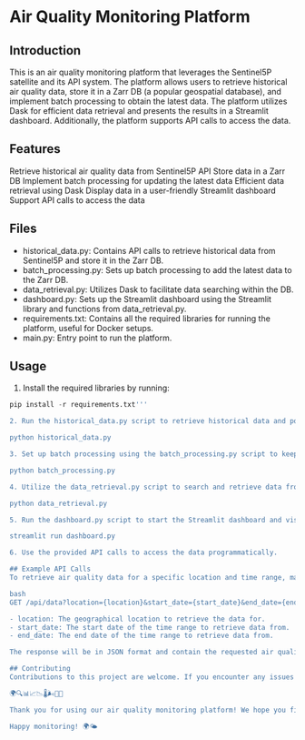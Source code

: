 # Air Quality Monitoring Platform

## Introduction

This is an air quality monitoring platform that leverages the Sentinel5P satellite and its API system. The platform allows users to retrieve historical air quality data, store it in a Zarr DB (a popular geospatial database), and implement batch processing to obtain the latest data. The platform utilizes Dask for efficient data retrieval and presents the results in a Streamlit dashboard. Additionally, the platform supports API calls to access the data.

## Features
Retrieve historical air quality data from Sentinel5P API
Store data in a Zarr DB
Implement batch processing for updating the latest data
Efficient data retrieval using Dask
Display data in a user-friendly Streamlit dashboard
Support API calls to access the data

## Files
- historical_data.py: Contains API calls to retrieve historical data from Sentinel5P and store it in the Zarr DB.
- batch_processing.py: Sets up batch processing to add the latest data to the Zarr DB.
- data_retrieval.py: Utilizes Dask to facilitate data searching within the DB.
- dashboard.py: Sets up the Streamlit dashboard using the Streamlit library and functions from data_retrieval.py.
- requirements.txt: Contains all the required libraries for running the platform, useful for Docker setups.
- main.py: Entry point to run the platform.

## Usage
1. Install the required libraries by running:

```python
pip install -r requirements.txt'''

2. Run the historical_data.py script to retrieve historical data and populate the Zarr DB.

python historical_data.py

3. Set up batch processing using the batch_processing.py script to keep the Zarr DB up to date with the latest data.

python batch_processing.py

4. Utilize the data_retrieval.py script to search and retrieve data from the Zarr DB using Dask.

python data_retrieval.py

5. Run the dashboard.py script to start the Streamlit dashboard and visualize the air quality data.

streamlit run dashboard.py

6. Use the provided API calls to access the data programmatically.

## Example API Calls
To retrieve air quality data for a specific location and time range, make a GET request to the following endpoint:

bash
GET /api/data?location={location}&start_date={start_date}&end_date={end_date}

- location: The geographical location to retrieve the data for.
- start_date: The start date of the time range to retrieve data from.
- end_date: The end date of the time range to retrieve data from.

The response will be in JSON format and contain the requested air quality data.

## Contributing
Contributions to this project are welcome. If you encounter any issues or have suggestions for improvement, please open an issue or submit a pull request on the project's GitHub repository.

🌍🔍📊📈📉🌡️🌬️📡📅

Thank you for using our air quality monitoring platform! We hope you find it helpful in tracking and analyzing air quality data. If you have any questions or need assistance, please don't hesitate to contact us.

Happy monitoring! 🌍🌤️
